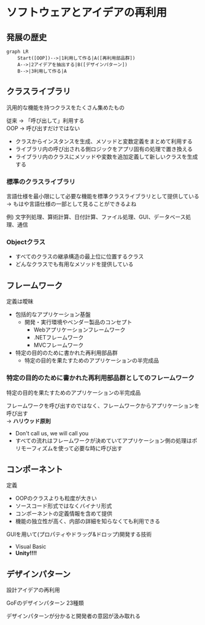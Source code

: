 # ソフトウェアとアイデアの再利用
## 発展の歴史
```mermaid
graph LR
    Start([OOP])-->|1利用して作る|A([再利用部品群])
    A-->|2アイデアを抽出する|B([デザインパターン])
    B-->|3利用して作る|A
```

## クラスライブラリ
汎用的な機能を持つクラスをたくさん集めたもの

従来 → 「呼び出して」利用する  
OOP → 呼び出すだけではない
- クラスからインスタンスを生成、メソッドと変数定義をまとめて利用する
- ライブラリ内の呼び出される側ロジックをアプリ固有の処理で置き換える
- ライブラリ内のクラスにメソッドや変数を追加定義して新しいクラスを生成する

### 標準のクラスライブラリ
言語仕様を最小限にして必要な機能を標準クラスライブラリとして提供している   
→ もはや言語仕様の一部として見ることができるよね

例) 文字列処理、算術計算、日付計算、ファイル処理、GUI、データベース処理、通信

### Objectクラス
- すべてのクラスの継承構造の最上位に位置するクラス  
- どんなクラスでも有用なメソッドを提供している

## フレームワーク
定義は曖昧
- 包括的なアプリケーション基盤
  - 開発・実行環境やベンダー製品のコンセプト
    - Webアプリケーションフレームワーク
    - .NETフレームワーク
    - MVCフレームワーク
- 特定の目的のために書かれた再利用部品群
  - 特定の目的を果たすためのアプリケーションの半完成品

### 特定の目的のために書かれた再利用部品群としてのフレームワーク
特定の目的を果たすためのアプリケーションの半完成品

フレームワークを呼び出すのではなく、フレームワークからアプリケーションを呼び出す  
→ **ハリウッド原則**
- Don't call us, we will call you
- すべての流れはフレームワークが決めていてアプリケーション側の処理はポリモーフィズムを使って必要な時に呼び出す

## コンポーネント
定義
- OOPのクラスよりも粒度が大きい
- ソースコード形式ではなくバイナリ形式
- コンポーネントの定義情報を含めて提供
- 機能の独立性が高く、内部の詳細を知らなくても利用できる

GUIを用いて(プロパティやドラッグ&ドロップ)開発する技術
- Visual Basic
- **Unity!!!!**

## デザインパターン
設計アイデアの再利用

GoFのデザインパターン
23種類

デザインパターンが分かると開発者の意図が汲み取れる
